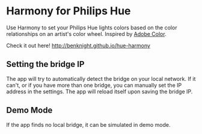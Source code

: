 # Harmony for Philips Hue

Use Harmony to set your Philips Hue lights colors based on the color relationships on an artist's color wheel. Inspired by [Adobe Color](https://color.adobe.com).

Check it out here! http://benknight.github.io/hue-harmony

## Setting the bridge IP

The app will try to automatically detect the bridge on your local network.  If it can't, or if you have more than one bridge, you can manually set the IP address in the settings.  The app will reload itself upon saving the bridge IP.

## Demo Mode

If the app finds no local bridge, it can be simulated in demo mode.
